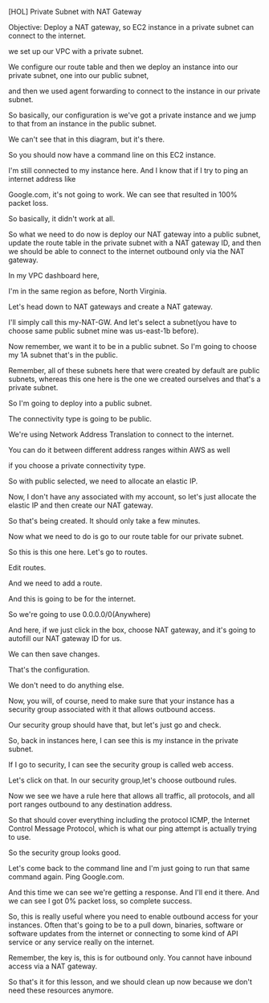 [HOL] Private Subnet with NAT Gateway

Objective: Deploy a NAT gateway, so EC2 instance in a private subnet can connect to the internet.

we set up our VPC with a private subnet.

We configure our route table and then we deploy an instance into our private subnet, one into our public subnet,

and then we used agent forwarding to connect to the instance in our private subnet.

So basically, our configuration is we've got a private instance and we jump to that from an instance in the public subnet.

We can't see that in this diagram, but it's there.

So you should now have a command line on this EC2 instance.

I'm still connected to my instance here. And I know that if I try to ping an internet address like

Google.com, it's not going to work. We can see that resulted in 100% packet loss.

So basically, it didn't work at all.

So what we need to do now is deploy our NAT gateway into a public subnet, update the route table in the private subnet with a NAT gateway ID, and then we should be able to connect to the internet outbound only via the NAT gateway.

In my VPC dashboard here,

I'm in the same region as before, North Virginia.

Let's head down to NAT gateways and create a NAT gateway.

I'll simply call this my-NAT-GW. And let's select a subnet(you have to choose same public subnet mine was us-east-1b before).

Now remember, we want it to be in a public subnet. So I'm going to choose my 1A subnet that's in the public.

Remember, all of these subnets here that were created by default are public subnets, whereas this one here is the one we created ourselves and that's a private subnet.

So I'm going to deploy into a public subnet.

The connectivity type is going to be public.

We're using Network Address Translation to connect to the internet.

You can do it between different address ranges within AWS as well

if you choose a private connectivity type.

So with public selected, we need to allocate an elastic IP.

Now, I don't have any associated with my account, so let's just allocate the elastic IP and then create our NAT gateway.

So that's being created. It should only take a few minutes.

Now what we need to do is go to our route table for our private subnet.

So this is this one here. Let's go to routes.

Edit routes.

And we need to add a route.

And this is going to be for the internet.

So we're going to use 0.0.0.0/0(Anywhere)

And here, if we just click in the box, choose NAT gateway, and it's going to autofill our NAT gateway ID for us.

We can then save changes.

That's the configuration.

We don't need to do anything else.

Now, you will, of course, need to make sure that your instance has a security group associated with it that allows outbound access.

Our security group should have that, but let's just go and check.

So, back in instances here, I can see this is my instance in the private subnet.

If I go to security, I can see the security group is called web access.

Let's click on that. In our security group,let's choose outbound rules.

Now we see we have a rule here that allows all traffic, all protocols, and all port ranges outbound to any destination address.

So that should cover everything including the protocol ICMP, the Internet Control Message Protocol, which is what our ping attempt is actually trying to use.

So the security group looks good.

Let's come back to the command line and I'm just going to run that same command again. Ping Google.com.

And this time we can see we're getting a response. And I'll end it there. And we can see I got 0% packet loss, so complete success.

So, this is really useful where you need to enable outbound access for your instances. Often that's going to be to a pull down, binaries, software or software updates from the internet or connecting to some kind of API service or any service really on the internet.

Remember, the key is, this is for outbound only. You cannot have inbound access via a NAT gateway.

So that's it for this lesson, and we should clean up now because we don't need these resources anymore.

